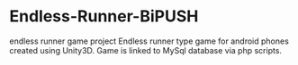 # Endless-Runner-BiPUSH
endless runner game project
Endless runner type game for android phones created using Unity3D. Game is linked to MySql database via php scripts.
